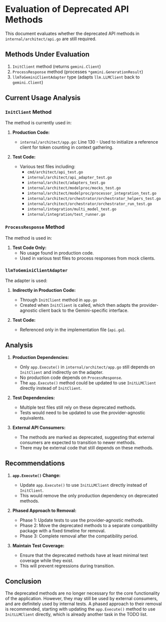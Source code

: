 # Evaluation of Deprecated API Methods

This document evaluates whether the deprecated API methods in `internal/architect/api.go` are still required.

## Methods Under Evaluation

1. `InitClient` method (returns `gemini.Client`)
2. `ProcessResponse` method (processes `*gemini.GenerationResult`)
3. `llmToGeminiClientAdapter` type (adapts `llm.LLMClient` back to `gemini.Client`)

## Current Usage Analysis

### `InitClient` Method

The method is currently used in:

1. **Production Code:**
   - `internal/architect/app.go`: Line 130 - Used to initialize a reference client for token counting in context gathering.

2. **Test Code:**
   - Various test files including:
     - `cmd/architect/api_test.go`
     - `internal/architect/api_adapter_test.go`
     - `internal/architect/adapters_test.go`
     - `internal/architect/modelproc/mocks_test.go`
     - `internal/architect/modelproc/processor_integration_test.go`
     - `internal/architect/orchestrator/orchestrator_helpers_test.go`
     - `internal/architect/orchestrator/orchestrator_run_test.go`
     - `internal/integration/multi_model_test.go`
     - `internal/integration/test_runner.go`

### `ProcessResponse` Method

The method is used in:

1. **Test Code Only:**
   - No usage found in production code.
   - Used in various test files to process responses from mock clients.

### `llmToGeminiClientAdapter`

The adapter is used:

1. **Indirectly in Production Code:**
   - Through `InitClient` method in `app.go`
   - Created when `InitClient` is called, which then adapts the provider-agnostic client back to the Gemini-specific interface.

2. **Test Code:**
   - Referenced only in the implementation file (`api.go`).

## Analysis

1. **Production Dependencies:**
   - Only `app.Execute()` in `internal/architect/app.go` still depends on `InitClient` and indirectly on the adapter.
   - No production code depends on `ProcessResponse`.
   - The `app.Execute()` method could be updated to use `InitLLMClient` directly instead of `InitClient`.

2. **Test Dependencies:**
   - Multiple test files still rely on these deprecated methods.
   - Tests would need to be updated to use the provider-agnostic equivalents.

3. **External API Consumers:**
   - The methods are marked as deprecated, suggesting that external consumers are expected to transition to newer methods.
   - There may be external code that still depends on these methods.

## Recommendations

1. **`app.Execute()` Change:**
   - Update `app.Execute()` to use `InitLLMClient` directly instead of `InitClient`.
   - This would remove the only production dependency on deprecated methods.

2. **Phased Approach to Removal:**
   - Phase 1: Update tests to use the provider-agnostic methods.
   - Phase 2: Move the deprecated methods to a separate compatibility package with a fixed timeline for removal.
   - Phase 3: Complete removal after the compatibility period.

3. **Maintain Test Coverage:**
   - Ensure that the deprecated methods have at least minimal test coverage while they exist.
   - This will prevent regressions during transition.

## Conclusion

The deprecated methods are no longer necessary for the core functionality of the application. However, they may still be used by external consumers, and are definitely used by internal tests. A phased approach to their removal is recommended, starting with updating the `app.Execute()` method to use `InitLLMClient` directly, which is already another task in the TODO list.
